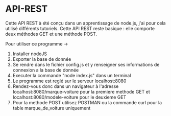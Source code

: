 # API-REST

Cette API REST à été conçu dans un apprentissage de node.js, j'ai pour cela utilisé différents tutoriels.
Cette API REST reste basique : elle comporte deux méthodes GET et une méthode POST.

Pour utiliser ce programme ->

1) Installer nodeJS
2) Exporter la base de donnée 
3) Se rendre dans le fichier config.js et y renseigner ses informations de connexion a la base de donnée
4) Executer la commande "node index.js" dans un terminal 
5) Le programme est reglé sur le serveur localhost:8080
6) Rendez-vous donc dans un navigateur à l'adresse localhost:8080/marque-voiture pour la premiere methode GET et localhost:8080/modele-voiture pour le deuxieme GET
7) Pour la methode POST utilisez POSTMAN ou la commande curl pour la table marque_de_voiture uniquement
